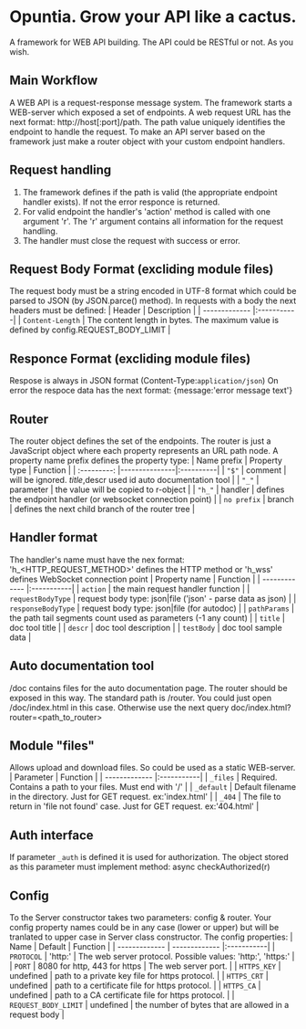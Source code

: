 # Opuntia. Grow your API like a cactus.
A framework for WEB API building. The API could be RESTful or not. As you wish.

## Main Workflow
A WEB API is a request-response message system. 
The framework starts a WEB-server which exposed a set of endpoints. 
A web request URL has the next format: http://host[:port]/path. The path value uniquely identifies the endpoint to handle the request.
To make an API server based on the framework just make a router object with your custom endpoint handlers.

## Request handling
1. The framework defines if the path is valid (the appropriate endpoint handler exists). If not the error responce is returned.
2. For valid endpoint the handler's 'action' method is called with one argument 'r'. The 'r' argument contains all information for the request handling.
3. The handler must close the request with success or error. 

## Request Body Format (excliding module files)
The request body must be a string encoded in UTF-8 format which could be parsed to JSON (by JSON.parce() method).
In requests with a body the next headers must be defined:
| Header | Description   |
| ------------- |:-----------|
| `Content-Length` | The content length in bytes. The maximum value is defined by config.REQUEST_BODY_LIMIT |

## Responce Format (excliding module files)
Respose is always in JSON format (Content-Type:`application/json`)
On error the respoce data has the next format: {message:'error message text'}


## Router
The router object defines the set of the endpoints. The router is just a JavaScript object where each property represents an URL path node.
A property name prefix defines the property type:
| Name prefix | Property type | Function   |
| :---------: |---------------|:----------|
| `"$"`       | comment       | will be ignored. $title,$descr used id auto documentation tool |
| `"_"`       | parameter     | the value will be copied to r-object |
| `"h_"`      | handler       | defines the endpoint handler (or websocket connection point) |
| `no prefix` | branch        | defines the next child branch of the router tree |

## Handler format
The handler's name must have the nex format:
'h_<HTTP_REQUEST_METHOD>' defines the HTTP method or 
'h_wss' defines WebSocket connection point
| Property name | Function   |
| ------------- |:-----------|
| `action`      | the main request handler function |
| `requestBodyType` | request body type: json|file ('json' - parse data as json) |
| `responseBodyType` | request body type: json|file (for autodoc) |
| `pathParams`  | the path tail segments count used as parameters (-1 any count) |
| `title`       | doc tool title  |
| `descr`       | doc tool description  |
| `testBody`    | doc tool sample data  |

## Auto documentation tool
/doc contains files for the auto documentation page.
The router should be exposed in this way. The standard path is /router. You could just open /doc/index.html in this case. Otherwise use the next query doc/index.html?router=<path_to_router>

## Module "files"
Allows upload and download files. So could be used as a static WEB-server.
| Parameter | Function   |
| ------------- |:-----------|
| `_files`      | Required. Contains a path to your files. Must end with '/' |
| `_default`    | Default filename in the directory. Just for GET request. ex:'index.html' |
| `_404`        | The file to return in 'file not found' case. Just for GET request. ex:'404.html' |

## Auth interface
If parameter `_auth` is defined it is used for authorization. 
The object stored as this parameter must implement method: async checkAuthorized(r)

## Config
To the Server constructor takes two parameters: config & router.
Your config property names could be in any case (lower or upper) but will be tranlated to upper case in Server class constructor.
The config properties:
| Name | Default | Function   |
| ------------- | ------------- |:-----------|
| `PROTOCOL`    | 'http:'   | The web server protocol. Possible values: 'http:', 'https:' |
| `PORT`        | 8080 for http, 443 for https | The web server port. |
| `HTTPS_KEY`   | undefined | path to a private key file for https protocol. |
| `HTTPS_CRT`   | undefined | path to a certificate file for https protocol. |
| `HTTPS_CA`    | undefined | path to a CA certificate file for https protocol. |
| `REQUEST_BODY_LIMIT`   | undefined | the number of bytes that are allowed in a request body |

